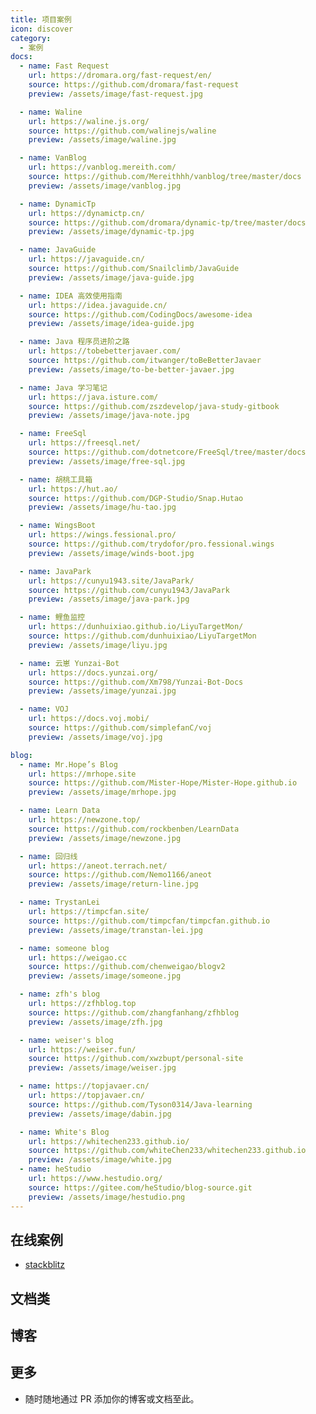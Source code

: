 ```yaml
---
title: 项目案例
icon: discover
category:
  - 案例
docs:
  - name: Fast Request
    url: https://dromara.org/fast-request/en/
    source: https://github.com/dromara/fast-request
    preview: /assets/image/fast-request.jpg

  - name: Waline
    url: https://waline.js.org/
    source: https://github.com/walinejs/waline
    preview: /assets/image/waline.jpg

  - name: VanBlog
    url: https://vanblog.mereith.com/
    source: https://github.com/Mereithhh/vanblog/tree/master/docs
    preview: /assets/image/vanblog.jpg

  - name: DynamicTp
    url: https://dynamictp.cn/
    source: https://github.com/dromara/dynamic-tp/tree/master/docs
    preview: /assets/image/dynamic-tp.jpg

  - name: JavaGuide
    url: https://javaguide.cn/
    source: https://github.com/Snailclimb/JavaGuide
    preview: /assets/image/java-guide.jpg

  - name: IDEA 高效使用指南
    url: https://idea.javaguide.cn/
    source: https://github.com/CodingDocs/awesome-idea
    preview: /assets/image/idea-guide.jpg

  - name: Java 程序员进阶之路
    url: https://tobebetterjavaer.com/
    source: https://github.com/itwanger/toBeBetterJavaer
    preview: /assets/image/to-be-better-javaer.jpg

  - name: Java 学习笔记
    url: https://java.isture.com/
    source: https://github.com/zszdevelop/java-study-gitbook
    preview: /assets/image/java-note.jpg

  - name: FreeSql
    url: https://freesql.net/
    source: https://github.com/dotnetcore/FreeSql/tree/master/docs
    preview: /assets/image/free-sql.jpg

  - name: 胡桃工具箱
    url: https://hut.ao/
    source: https://github.com/DGP-Studio/Snap.Hutao
    preview: /assets/image/hu-tao.jpg

  - name: WingsBoot
    url: https://wings.fessional.pro/
    source: https://github.com/trydofor/pro.fessional.wings
    preview: /assets/image/winds-boot.jpg

  - name: JavaPark
    url: https://cunyu1943.site/JavaPark/
    source: https://github.com/cunyu1943/JavaPark
    preview: /assets/image/java-park.jpg

  - name: 鲤鱼监控
    url: https://dunhuixiao.github.io/LiyuTargetMon/
    source: https://github.com/dunhuixiao/LiyuTargetMon
    preview: /assets/image/liyu.jpg

  - name: 云崽 Yunzai-Bot
    url: https://docs.yunzai.org/
    source: https://github.com/Xm798/Yunzai-Bot-Docs
    preview: /assets/image/yunzai.jpg

  - name: VOJ
    url: https://docs.voj.mobi/
    source: https://github.com/simplefanC/voj
    preview: /assets/image/voj.jpg

blog:
  - name: Mr.Hope’s Blog
    url: https://mrhope.site
    source: https://github.com/Mister-Hope/Mister-Hope.github.io
    preview: /assets/image/mrhope.jpg

  - name: Learn Data
    url: https://newzone.top/
    source: https://github.com/rockbenben/LearnData
    preview: /assets/image/newzone.jpg

  - name: 回归线
    url: https://aneot.terrach.net/
    source: https://github.com/Nemo1166/aneot
    preview: /assets/image/return-line.jpg

  - name: TrystanLei
    url: https://timpcfan.site/
    source: https://github.com/timpcfan/timpcfan.github.io
    preview: /assets/image/transtan-lei.jpg

  - name: someone blog
    url: https://weigao.cc
    source: https://github.com/chenweigao/blogv2
    preview: /assets/image/someone.jpg

  - name: zfh's blog
    url: https://zfhblog.top
    source: https://github.com/zhangfanhang/zfhblog
    preview: /assets/image/zfh.jpg

  - name: weiser's blog
    url: https://weiser.fun/
    source: https://github.com/xwzbupt/personal-site
    preview: /assets/image/weiser.jpg

  - name: https://topjavaer.cn/
    url: https://topjavaer.cn/
    source: https://github.com/Tyson0314/Java-learning
    preview: /assets/image/dabin.jpg

  - name: White's Blog
    url: https://whitechen233.github.io/
    source: https://github.com/whiteChen233/whitechen233.github.io
    preview: /assets/image/white.jpg
  - name: heStudio
    url: https://www.hestudio.org/
    source: https://gitee.com/heStudio/blog-source.git
    preview: /assets/image/hestudio.png
---
```


## 在线案例

- [stackblitz](https://stackblitz.com/fork/vuepress-theme-hope)

## 文档类

<DemoProject
  v-for="item in $frontmatter.docs"
  :key="item.link"
  :name="item.name"
  :url="item.url"
  :source="item.source"
  :preview="item.preview"
/>

## 博客

<DemoProject
  v-for="item in $frontmatter.blog"
  :key="item.link"
  :name="item.name"
  :url="item.url"
  :source="item.source"
  :preview="item.preview"
/>

## 更多

- 随时随地通过 PR 添加你的博客或文档至此。

<script setup lang="ts">
import DemoProject from '@DemoProject';
</script>
